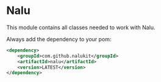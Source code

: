 # Nalu
This module contains all classes needed to work with Nalu.

Always add the dependency to your pom:
```xml
<dependency>
    <groupId>com.github.nalukit</groupId>
    <artifactId>nalu</artifactId>
    <version>LATEST</version>
</dependency>
```